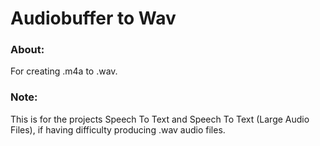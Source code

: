 # Audiobuffer to Wav
### About: 

For creating .m4a to .wav.

### Note:

This is for the projects Speech To Text and Speech To Text (Large Audio Files), if having difficulty producing .wav audio files.

